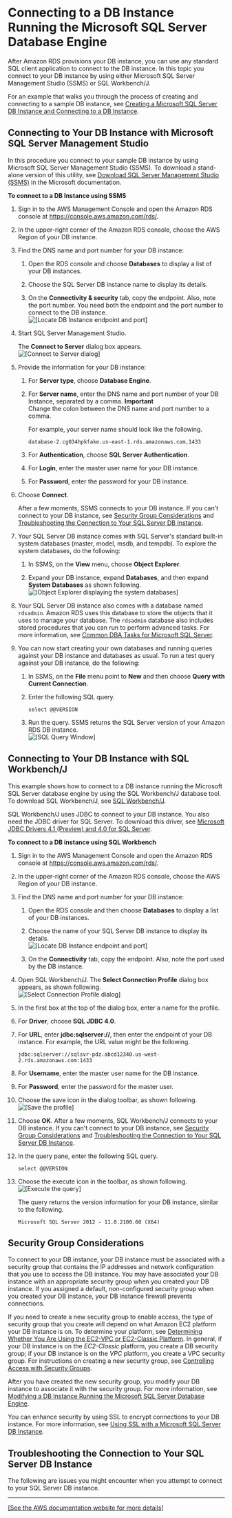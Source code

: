 # Connecting to a DB Instance Running the Microsoft SQL Server Database Engine<a name="USER_ConnectToMicrosoftSQLServerInstance"></a>

After Amazon RDS provisions your DB instance, you can use any standard SQL client application to connect to the DB instance\. In this topic you connect to your DB instance by using either Microsoft SQL Server Management Studio \(SSMS\) or SQL Workbench/J\. 

For an example that walks you through the process of creating and connecting to a sample DB instance, see [Creating a Microsoft SQL Server DB Instance and Connecting to a DB Instance](CHAP_GettingStarted.CreatingConnecting.SQLServer.md)\. 

## Connecting to Your DB Instance with Microsoft SQL Server Management Studio<a name="USER_ConnectToMicrosoftSQLServerInstance.SSMS"></a>

In this procedure you connect to your sample DB instance by using Microsoft SQL Server Management Studio \(SSMS\)\. To download a stand\-alone version of this utility, see [Download SQL Server Management Studio \(SSMS\)](https://docs.microsoft.com/en-us/sql/ssms/download-sql-server-management-studio-ssms) in the Microsoft documentation\. 

**To connect to a DB Instance using SSMS**

1. Sign in to the AWS Management Console and open the Amazon RDS console at [https://console\.aws\.amazon\.com/rds/](https://console.aws.amazon.com/rds/)\.

1. In the upper\-right corner of the Amazon RDS console, choose the AWS Region of your DB instance\. 

1. Find the DNS name and port number for your DB instance: 

   1. Open the RDS console and choose **Databases** to display a list of your DB instances\. 

   1. Choose the SQL Server DB instance name to display its details\. 

   1. On the **Connectivity & security** tab, copy the endpoint\. Also, note the port number\. You need both the endpoint and the port number to connect to the DB instance\.   
![\[Locate DB Instance endpoint and port\]](http://docs.aws.amazon.com/AmazonRDS/latest/UserGuide/images/SQL-Connect-Endpoint.png)

1. Start SQL Server Management Studio\. 

   The **Connect to Server** dialog box appears\.   
![\[Connect to Server dialog\]](http://docs.aws.amazon.com/AmazonRDS/latest/UserGuide/images/RDSMSFTSQLConnect01.png)

1. Provide the information for your DB instance:

   1. For **Server type**, choose **Database Engine**\. 

   1. For **Server name**, enter the DNS name and port number of your DB Instance, separated by a comma\. 
**Important**  
Change the colon between the DNS name and port number to a comma\. 

      For example, your server name should look like the following\.

      ```
      database-2.cg034hpkfake.us-east-1.rds.amazonaws.com,1433
      ```

   1. For **Authentication**, choose **SQL Server Authentication**\. 

   1. For **Login**, enter the master user name for your DB instance\. 

   1. For **Password**, enter the password for your DB instance\. 

1. Choose **Connect**\. 

   After a few moments, SSMS connects to your DB instance\. If you can't connect to your DB instance, see [Security Group Considerations](#USER_ConnectToMicrosoftSQLServerInstance.Security) and [Troubleshooting the Connection to Your SQL Server DB Instance](#USER_ConnectToMicrosoftSQLServerInstance.Troubleshooting)\. 

1. Your SQL Server DB instance comes with SQL Server's standard built\-in system databases \(master, model, msdb, and tempdb\)\. To explore the system databases, do the following: 

   1. In SSMS, on the **View** menu, choose **Object Explorer**\.

   1. Expand your DB instance, expand **Databases**, and then expand **System Databases** as shown following\.   
![\[Object Explorer displaying the system databases\]](http://docs.aws.amazon.com/AmazonRDS/latest/UserGuide/images/SQL-SSMS-SystemDBs.png)

1. Your SQL Server DB instance also comes with a database named `rdsadmin`\. Amazon RDS uses this database to store the objects that it uses to manage your database\. The `rdsadmin` database also includes stored procedures that you can run to perform advanced tasks\. For more information, see [Common DBA Tasks for Microsoft SQL Server](Appendix.SQLServer.CommonDBATasks.md)\. 

1. You can now start creating your own databases and running queries against your DB instance and databases as usual\. To run a test query against your DB instance, do the following: 

   1. In SSMS, on the **File** menu point to **New** and then choose **Query with Current Connection**\. 

   1. Enter the following SQL query\.

      ```
      select @@VERSION
      ```

   1. Run the query\. SSMS returns the SQL Server version of your Amazon RDS DB instance\.   
![\[SQL Query Window\]](http://docs.aws.amazon.com/AmazonRDS/latest/UserGuide/images/SQL-Connect-Query.png)

## Connecting to Your DB Instance with SQL Workbench/J<a name="USER_ConnectToMicrosoftSQLServerInstance.JDBC"></a>

This example shows how to connect to a DB instance running the Microsoft SQL Server database engine by using the SQL Workbench/J database tool\. To download SQL Workbench/J, see [SQL Workbench/J](http://www.sql-workbench.net/)\. 

SQL Workbench/J uses JDBC to connect to your DB instance\. You also need the JDBC driver for SQL Server\. To download this driver, see [Microsoft JDBC Drivers 4\.1 \(Preview\) and 4\.0 for SQL Server](http://www.microsoft.com/en-us/download/details.aspx?id=11774)\. 

**To connect to a DB instance using SQL Workbench**

1. Sign in to the AWS Management Console and open the Amazon RDS console at [https://console\.aws\.amazon\.com/rds/](https://console.aws.amazon.com/rds/)\.

1. In the upper\-right corner of the Amazon RDS console, choose the AWS Region of your DB instance\. 

1. Find the DNS name and port number for your DB instance: 

   1. Open the RDS console and then choose **Databases** to display a list of your DB instances\. 

   1. Choose the name of your SQL Server DB instance to display its details\.   
![\[Locate DB Instance endpoint and port\]](http://docs.aws.amazon.com/AmazonRDS/latest/UserGuide/images/SQL-Connect-Endpoint.png)

   1. On the **Connectivity** tab, copy the endpoint\. Also, note the port used by the DB instance\. 

1. Open SQL Workbench/J\. The **Select Connection Profile** dialog box appears, as shown following\.  
![\[Select Connection Profile dialog\]](http://docs.aws.amazon.com/AmazonRDS/latest/UserGuide/images/workbench_profile.png)

1. In the first box at the top of the dialog box, enter a name for the profile\. 

1. For **Driver**, choose **SQL JDBC 4\.0**\. 

1. For **URL**, enter **jdbc:sqlserver://**, then enter the endpoint of your DB instance\. For example, the URL value might be the following\.

   ```
   jdbc:sqlserver://sqlsvr-pdz.abcd12340.us-west-2.rds.amazonaws.com:1433
   ```

1. For **Username**, enter the master user name for the DB instance\. 

1. For **Password**, enter the password for the master user\. 

1. Choose the save icon in the dialog toolbar, as shown following\.  
![\[Save the profile\]](http://docs.aws.amazon.com/AmazonRDS/latest/UserGuide/images/save_example.png)

1. Choose **OK**\. After a few moments, SQL Workbench/J connects to your DB instance\. If you can't connect to your DB instance, see [Security Group Considerations](#USER_ConnectToMicrosoftSQLServerInstance.Security) and [Troubleshooting the Connection to Your SQL Server DB Instance](#USER_ConnectToMicrosoftSQLServerInstance.Troubleshooting)\. 

1. In the query pane, enter the following SQL query\.

   ```
   select @@VERSION
   ```

1. Choose the execute icon in the toolbar, as shown following\.  
![\[Execute the query\]](http://docs.aws.amazon.com/AmazonRDS/latest/UserGuide/images/execute_example.png)

   The query returns the version information for your DB instance, similar to the following\.

   ```
   Microsoft SQL Server 2012 - 11.0.2100.60 (X64)
   ```

## Security Group Considerations<a name="USER_ConnectToMicrosoftSQLServerInstance.Security"></a>

To connect to your DB instance, your DB instance must be associated with a security group that contains the IP addresses and network configuration that you use to access the DB instance\. You may have associated your DB instance with an appropriate security group when you created your DB instance\. If you assigned a default, non\-configured security group when you created your DB instance, your DB instance firewall prevents connections\. 

If you need to create a new security group to enable access, the type of security group that you create will depend on what Amazon EC2 platform your DB instance is on\. To determine your platform, see [Determining Whether You Are Using the EC2\-VPC or EC2\-Classic Platform](USER_VPC.FindDefaultVPC.md)\. In general, if your DB instance is on the *EC2\-Classic* platform, you create a DB security group; if your DB instance is on the *VPC* platform, you create a VPC security group\. For instructions on creating a new security group, see [Controlling Access with Security Groups](Overview.RDSSecurityGroups.md)\. 

After you have created the new security group, you modify your DB instance to associate it with the security group\. For more information, see [Modifying a DB Instance Running the Microsoft SQL Server Database Engine](USER_ModifyInstance.SQLServer.md)\. 

You can enhance security by using SSL to encrypt connections to your DB instance\. For more information, see [Using SSL with a Microsoft SQL Server DB Instance](SQLServer.Concepts.General.SSL.Using.md)\. 

## Troubleshooting the Connection to Your SQL Server DB Instance<a name="USER_ConnectToMicrosoftSQLServerInstance.Troubleshooting"></a>

The following are issues you might encounter when you attempt to connect to your SQL Server DB instance\. 


****  
<a name="rds-sql-server-connection-troubleshooting-guidance"></a>[\[See the AWS documentation website for more details\]](http://docs.aws.amazon.com/AmazonRDS/latest/UserGuide/USER_ConnectToMicrosoftSQLServerInstance.html)

## <a name="USER_ConnectToMicrosoftSQLServerInstance.related"></a>